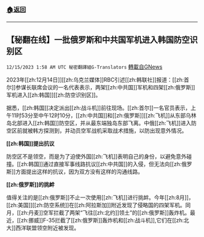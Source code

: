 ###  [:house:返回](README.md)
---


## 【秘翻在线】一批俄罗斯和中共国军机进入韩国防空识别区
`12/15/2023 1:58 AM UTC 秘密翻譯組G-Translators` [轉載自GNews](https://gnews.org/articles/2110531)

2023年[[zh:12月14日]][[zh:乌克兰媒体]]RBC引述[[zh:韩联社]]报道：[[zh:首尔]]参谋长联席会议的一名代表表示，两架[[zh:中共国]]军机和四架[[zh:俄罗斯]]军机进入[[zh:韩国]][[zh:防空识别区]]。

据悉，[[zh:韩国]]决定派出[[zh:战斗机]]前往现场。[[zh:首尔]]一名官员表示，上午11时53分至中午12时10分，[[zh:中共国]]和[[zh:俄罗斯]][[zh:飞机]]从东部乌林岛北部进入[[zh:韩国]]防空区，并从最东端独岛东部飞离。中俄[[zh:飞机]]进入防空区前就被韩方探测到，并动员空军战机采取战术措施，以防出现意外情况。

**[[zh:韩国]]提出抗议**

防空区不是领空，而是为了迫使外国[[zh:飞机]]表明自己的身份，以避免意外碰撞。[[zh:韩国]]通过直接军事线路抗议[[zh:中共国]]的入侵，但无法向[[zh:俄罗斯]]方面提出这样的抗议，因为双方没有这样的沟通线路。

**[[zh:俄罗斯]]的挑衅**

值得关注的是[[zh:俄罗斯]]不止一次使用[[zh:飞机]]进行挑衅。今年[[zh:8月]]，[[zh:美国]][[zh:防空系统]]在[[zh:阿拉斯加]]附近发现了侵略国的四架军机。同月，[[zh:丹麦]]空军拦截了两架“飞往[[zh:北约]]领土”的[[zh:俄罗斯]]轰炸机。最近，[[zh:挪威]]F-35拦截了[[zh:俄罗斯]]轰炸机和[[zh:战斗机]],它们在[[zh:北大]]西洋联盟领空附近被发现。

